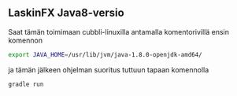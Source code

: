 ## LaskinFX Java8-versio

Saat tämän toimimaan cubbli-linuxilla antamalla komentorivillä ensin komennon

```bash
export JAVA_HOME=/usr/lib/jvm/java-1.8.0-openjdk-amd64/
```

ja tämän jälkeen ohjelman suoritus tuttuun tapaan komennolla


```bash
gradle run
```